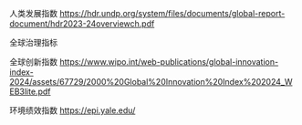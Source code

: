 人类发展指数
https://hdr.undp.org/system/files/documents/global-report-document/hdr2023-24overviewch.pdf

全球治理指标


全球创新指数
https://www.wipo.int/web-publications/global-innovation-index-2024/assets/67729/2000%20Global%20Innovation%20Index%202024_WEB3lite.pdf

环境绩效指数
https://epi.yale.edu/   

